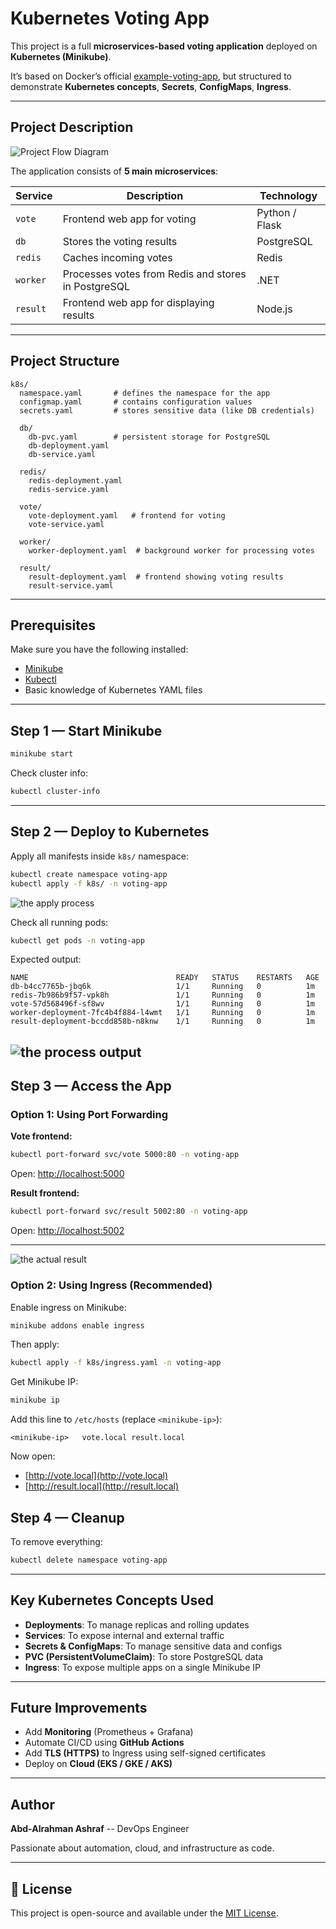 # Kubernetes Voting App

This project is a full **microservices-based voting application** deployed on **Kubernetes (Minikube)**.

It’s based on Docker’s official [example-voting-app](https://github.com/dockersamples/example-voting-app), but structured to demonstrate **Kubernetes concepts**, **Secrets**, **ConfigMaps**, **Ingress**.

---

## Project Description

![Project Flow Diagram](screens/structure.png)

The application consists of **5 main microservices**:

| Service | Description | Technology |
|----------|--------------|-------------|
| `vote` | Frontend web app for voting | Python / Flask |
| `db` | Stores the voting results | PostgreSQL |
| `redis` | Caches incoming votes | Redis |
| `worker` | Processes votes from Redis and stores in PostgreSQL | .NET |
| `result` | Frontend web app for displaying results | Node.js |

---

## Project Structure

```
k8s/
  namespace.yaml       # defines the namespace for the app
  configmap.yaml       # contains configuration values
  secrets.yaml         # stores sensitive data (like DB credentials)
  
  db/
    db-pvc.yaml        # persistent storage for PostgreSQL
    db-deployment.yaml
    db-service.yaml

  redis/
    redis-deployment.yaml
    redis-service.yaml

  vote/
    vote-deployment.yaml   # frontend for voting
    vote-service.yaml

  worker/
    worker-deployment.yaml  # background worker for processing votes

  result/
    result-deployment.yaml  # frontend showing voting results
    result-service.yaml

```

---

## Prerequisites

Make sure you have the following installed:

- [Minikube](https://minikube.sigs.k8s.io/docs/start/)
- [Kubectl](https://kubernetes.io/docs/tasks/tools/)
- Basic knowledge of Kubernetes YAML files

---

## Step 1 — Start Minikube

```bash
minikube start
```

Check cluster info:

```bash
kubectl cluster-info
```

---

## Step 2 — Deploy to Kubernetes

Apply all manifests inside `k8s/` namespace:

```bash
kubectl create namespace voting-app
kubectl apply -f k8s/ -n voting-app
```
![the apply process](screens/apply_manifests.png)

Check all running pods:

```bash
kubectl get pods -n voting-app
```

Expected output:

```
NAME                                 READY   STATUS    RESTARTS   AGE
db-b4cc7765b-jbq6k                   1/1     Running   0          1m
redis-7b986b9f57-vpk8h               1/1     Running   0          1m
vote-57d568496f-sf8wv                1/1     Running   0          1m
worker-deployment-7fc4b4f884-l4wmt   1/1     Running   0          1m
result-deployment-bccdd858b-n8knw    1/1     Running   0          1m
```
![the process output](screens/get_pods_svcs.png)
---

## Step 3 — Access the App

### Option 1: Using Port Forwarding

**Vote frontend:**
```bash
kubectl port-forward svc/vote 5000:80 -n voting-app
```
Open: [http://localhost:5000](http://localhost:5000)

**Result frontend:**
```bash
kubectl port-forward svc/result 5002:80 -n voting-app
```
Open: [http://localhost:5002](http://localhost:5002)

---

![the actual result](screens/result.png)

### Option 2: Using Ingress (Recommended)

Enable ingress on Minikube:
```bash
minikube addons enable ingress
```

Then apply:
```bash
kubectl apply -f k8s/ingress.yaml -n voting-app
```

Get Minikube IP:
```bash
minikube ip
```

Add this line to `/etc/hosts` (replace `<minikube-ip>`):
```
<minikube-ip>   vote.local result.local
```

Now open:
- [http://vote.local](http://vote.local)
- [http://result.local](http://result.local)



## Step 4 — Cleanup

To remove everything:

```bash
kubectl delete namespace voting-app
```

---

## Key Kubernetes Concepts Used

- **Deployments**: To manage replicas and rolling updates  
- **Services**: To expose internal and external traffic  
- **Secrets & ConfigMaps**: To manage sensitive data and configs  
- **PVC (PersistentVolumeClaim)**: To store PostgreSQL data  
- **Ingress**: To expose multiple apps on a single Minikube IP  

---

## Future Improvements

- Add **Monitoring** (Prometheus + Grafana)
- Automate CI/CD using **GitHub Actions**
- Add **TLS (HTTPS)** to Ingress using self-signed certificates
- Deploy on **Cloud (EKS / GKE / AKS)**

---

## Author

**Abd-Alrahman Ashraf** -- DevOps Engineer 

 Passionate about automation, cloud, and infrastructure as code.

---

## 📝 License

This project is open-source and available under the [MIT License](LICENSE).
